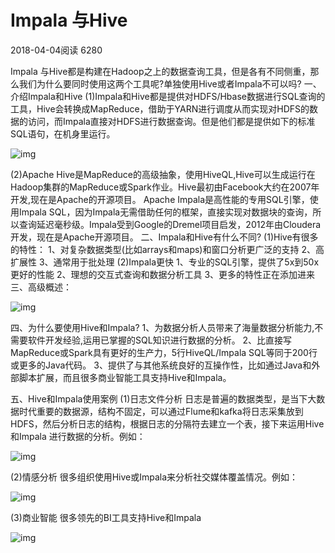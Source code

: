 # Impala 与Hive

2018-04-04阅读 6280

Impala 与Hive都是构建在Hadoop之上的数据查询工具，但是各有不同侧重，那么我们为什么要同时使用这两个工具呢?单独使用Hive或者Impala不可以吗? 一、介绍Impala和Hive (1)Impala和Hive都是提供对HDFS/Hbase数据进行SQL查询的工具，Hive会转换成MapReduce，借助于YARN进行调度从而实现对HDFS的数据的访问，而Impala直接对HDFS进行数据查询。但是他们都是提供如下的标准SQL语句，在机身里运行。

![img](https://ask.qcloudimg.com/http-save/yehe-1558124/vhg8zzahsr.png?imageView2/2/w/1620)

(2)Apache Hive是MapReduce的高级抽象，使用HiveQL,Hive可以生成运行在Hadoop集群的MapReduce或Spark作业。Hive最初由Facebook大约在2007年开发,现在是Apache的开源项目。 Apache Impala是高性能的专用SQL引擎，使用Impala SQL，因为Impala无需借助任何的框架，直接实现对数据块的查询，所以查询延迟毫秒级。Impala受到Google的Dremel项目启发，2012年由Cloudera开发，现在是Apache开源项目。 二、Impala和Hive有什么不同? (1)Hive有很多的特性： 1、对复杂数据类型(比如arrays和maps)和窗口分析更广泛的支持 2、高扩展性 3、通常用于批处理 (2)Impala更快 1、专业的SQL引擎，提供了5x到50x更好的性能 2、理想的交互式查询和数据分析工具 3、更多的特性正在添加进来 三、高级概述：

![img](https://ask.qcloudimg.com/http-save/yehe-1558124/rkl2ng7xnt.png?imageView2/2/w/1620)

 四、为什么要使用Hive和Impala? 1、为数据分析人员带来了海量数据分析能力,不需要软件开发经验,运用已掌握的SQL知识进行数据的分析。 2、比直接写MapReduce或Spark具有更好的生产力，5行HiveQL/Impala SQL等同于200行或更多的Java代码。 3、提供了与其他系统良好的互操作性，比如通过Java和外部脚本扩展，而且很多商业智能工具支持Hive和Impala。 

五、Hive和Impala使用案例 (1)日志文件分析 日志是普遍的数据类型，是当下大数据时代重要的数据源，结构不固定，可以通过Flume和kafka将日志采集放到HDFS，然后分析日志的结构，根据日志的分隔符去建立一个表，接下来运用Hive和Impala 进行数据的分析。例如：

![img](https://ask.qcloudimg.com/http-save/yehe-1558124/5n4tfr9txg.png?imageView2/2/w/1620)

 (2)情感分析 很多组织使用Hive或Impala来分析社交媒体覆盖情况。例如： 

![img](https://ask.qcloudimg.com/http-save/yehe-1558124/xbb2adfgh4.png?imageView2/2/w/1620)

 (3)商业智能 很多领先的BI工具支持Hive和Impala 

![img](https://ask.qcloudimg.com/http-save/yehe-1558124/cqu96u3ln0.png?imageView2/2/w/1620)